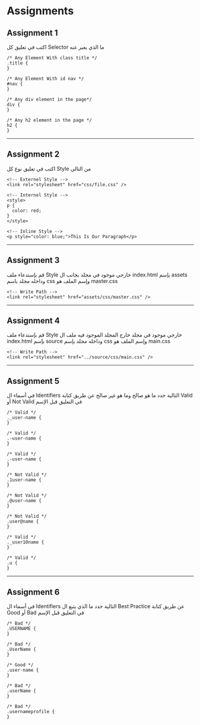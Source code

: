 # Assignments

## Assignment 1

اكتب في تعليق كل Selector ما الذي يعبر عنه

```code
/* Any Element With class title */
.title {
}

/* Any Element With id nav */
#nav {
}

/* Any div element in the page*/
div {
}

/* Any h2 element in the page */
h2 {
}
```

---

## Assignment 2

اكتب في تعليق نوع كل Style من التالي

```code
<!-- Externel Style -->
<link rel="stylesheet" href="css/file.css" />

<!-- Internel Style -->
<style>
p {
  color: red;
}
</style>

<!-- Inline Style -->
<p style="color: blue;">This Is Our Paragraph</p>
```

---

## Assignment 3

قم بإستدعاء ملف Style خارجي موجود في مجلد بجانب ال index.html بإسم assets وداخله مجلد باسم css وإسم الملف هو master.css

```code
<!-- Write Path -->
<link rel="stylesheet" href="assets/css/master.css" />
```

---

## Assignment 4

قم بإستدعاء ملف Style خارجي موجود في مجلد خارج المجلد الموجود فيه ملف ال index.html بإسم source وداخله مجلد بإسم css وإسم الملف هو main.css

```code
<!-- Write Path -->
<link rel="stylesheet" href="../source/css/main.css" />
```

---

## Assignment 5

في أسماء ال Identifiers التالية حدد ما هو صالح وما هو غير صالح عن طريق كتابة Valid أو Not Valid في التعليق قبل الإسم

```code
/* Valid */
._user-name {
}

/* Valid */
.-user-name {
}

/* Valid */
.-user-name {
}

/* Not Valid */
.1user-name {
}

/* Not Valid */
.@user-name {
}

/* Not Valid */
.user@name {
}

/* Valid */
._user10name {
}

/* Valid */
.u {
}
```

---

## Assignment 6

في أسماء ال Identifiers التالية حدد ما الذي يتبع ال Best Practice عن طريق كتابة Good أو Bad في التعليق قبل الإسم

```code
/* Bad */
.USERNAME {
}

/* Bad */
.UserName {
}

/* Good */
.user-name {
}

/* Bad */
.userName {
}

/* Bad */
.usernameprofile {
}
```
